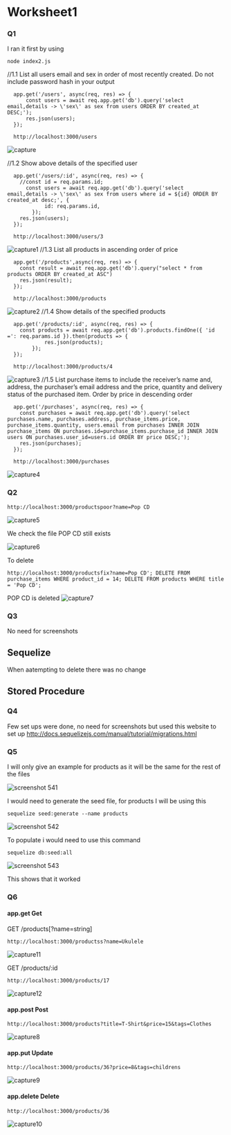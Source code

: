 # Worksheet1

### Q1
I ran it first  by using
```
node index2.js
```

//1.1 List all users email and sex in order of most recently created. Do not include password hash in your output
```
  app.get('/users', async(req, res) => {
	  const users = await req.app.get('db').query('select email,details -> \'sex\' as sex from users ORDER BY created_at DESC;');
	  res.json(users);
  });
  
  http://localhost:3000/users
```
![capture](https://user-images.githubusercontent.com/23324954/52915889-34fc1480-32d1-11e9-954d-aa2a8ec2b1b8.PNG)


//1.2 Show above details of the specified user

```
  app.get('/users/:id', async(req, res) => {
    //const id = req.params.id;
	  const users = await req.app.get('db').query('select email,details -> \'sex\' as sex from users where id = ${id} ORDER BY created_at desc;', {
            id: req.params.id,
        });
    res.json(users);
  });
  
  http://localhost:3000/users/3
```

![capture1](https://user-images.githubusercontent.com/23324954/52915879-244b9e80-32d1-11e9-8db6-f370fdb050f5.PNG)
//1.3 List all products in ascending order of price
```
  app.get('/products',async(req, res) => {
    const result = await req.app.get('db').query("select * from products ORDER BY created_at ASC")
    res.json(result);
  });
  
  http://localhost:3000/products
```

![capture2](https://user-images.githubusercontent.com/23324954/52915880-244b9e80-32d1-11e9-8caa-04e85ef2e09f.PNG)
//1.4 Show details of the specified products
```
  app.get('/products/:id', async(req, res) => {
    const products = await req.app.get('db').products.findOne({ 'id =': req.params.id }).then(products => {
            res.json(products);
        });
  });
  
  http://localhost:3000/products/4
```
![capture3](https://user-images.githubusercontent.com/23324954/52915881-244b9e80-32d1-11e9-92de-96bab6da9133.PNG)
 //1.5 List purchase items to include the receiver’s name and, address, the purchaser’s email address and the price, quantity and delivery status of the purchased item. Order by price in descending order
```
  app.get('/purchases', async(req, res) => {
    const purchases = await req.app.get('db').query('select purchases.name, purchases.address, purchase_items.price, purchase_items.quantity, users.email from purchases INNER JOIN purchase_items ON purchases.id=purchase_items.purchase_id INNER JOIN users ON purchases.user_id=users.id ORDER BY price DESC;');
    res.json(purchases);
  });
  
  http://localhost:3000/purchases
 ```
 ![capture4](https://user-images.githubusercontent.com/23324954/52915882-244b9e80-32d1-11e9-9203-40abe61b153e.PNG)

### Q2
```
http://localhost:3000/productspoor?name=Pop CD
```
![capture5](https://user-images.githubusercontent.com/23324954/52915934-cff4ee80-32d1-11e9-8c94-54abfd4280cf.PNG)

We check the file POP CD still exists

![capture6](https://user-images.githubusercontent.com/23324954/52915961-0af72200-32d2-11e9-9ec1-c4bb357b26cf.PNG)

To delete
```
http://localhost:3000/productsfix?name=Pop CD'; DELETE FROM purchase_items WHERE product_id = 14; DELETE FROM products WHERE title = 'Pop CD';
```
POP CD is deleted
![capture7](https://user-images.githubusercontent.com/23324954/52915990-5b6e7f80-32d2-11e9-995c-2e7ff8abde7b.PNG)

### Q3
No need for screenshots
## Sequelize
When aatempting to delete there was no change

## Stored Procedure

### Q4

Few set ups were done, no need for screenshots but used this website to set up
http://docs.sequelizejs.com/manual/tutorial/migrations.html

### Q5

I will only give an example for products as it will be the same for the rest of the files

![screenshot 541](https://user-images.githubusercontent.com/23324954/52915696-1c8afa80-32cf-11e9-9c68-07bcb2c8bd43.png)

I would need to generate the seed file, for products I will be using this
```
sequelize seed:generate --name products
```
![screenshot 542](https://user-images.githubusercontent.com/23324954/52915697-1e54be00-32cf-11e9-9dcf-a9cb970f4a00.png)

To populate i would need to use this command
```
sequelize db:seed:all
```
![screenshot 543](https://user-images.githubusercontent.com/23324954/52915702-20b71800-32cf-11e9-946d-62c86deabcd2.png)

This shows that it worked
### Q6
#### app.get Get
GET /products[?name=string]
```
http://localhost:3000/productss?name=Ukulele
```
![capture11](https://user-images.githubusercontent.com/23324954/52917583-1bfd5e80-32e5-11e9-801f-d87614a7c68d.PNG)

GET /products/:id
```
http://localhost:3000/products/17
```
![capture12](https://user-images.githubusercontent.com/23324954/52917601-6088fa00-32e5-11e9-81dd-086109785ecd.PNG)

#### app.post Post
```
http://localhost:3000/products?title=T-Shirt&price=15&tags=Clothes
```
![capture8](https://user-images.githubusercontent.com/23324954/52917527-70eca500-32e4-11e9-814e-ebe5c0c883bf.PNG)
#### app.put Update
```
http://localhost:3000/products/36?price=8&tags=childrens
```
![capture9](https://user-images.githubusercontent.com/23324954/52917526-70eca500-32e4-11e9-89f2-78795a198317.PNG)
#### app.delete Delete
```
http://localhost:3000/products/36
```
![capture10](https://user-images.githubusercontent.com/23324954/52917541-9aa5cc00-32e4-11e9-8f59-4d089291392b.PNG)
